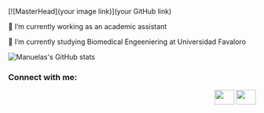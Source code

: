 [![MasterHead](your image link)](your GitHub link)

🔭 I’m currently working as an academic assistant

🌱 I’m currently studying Biomedical Engeeniering at Universidad Favaloro

![Manuelas's GitHub stats](https://github-readme-stats.vercel.app/api?username=manuvelloso&show_icons=true&bg_color=00000000)

<h3 align="left">Connect with me:</h3>
<p align="right">
<a href="www.linkedin.com/in/manuelavelloso" target="blank"><img align="center" src="https://cdn.jsdelivr.net/npm/simple-icons@3.0.1/icons/linkedin.svg" alt="" height="30" width="40" /></a>
<a href="www.instagram.com/manu__velloso/" target="blank"><img align="center" src="https://cdn.jsdelivr.net/npm/simple-icons@3.0.1/icons/instagram.svg" alt="" height="30" width="40" /></a>
</p>
